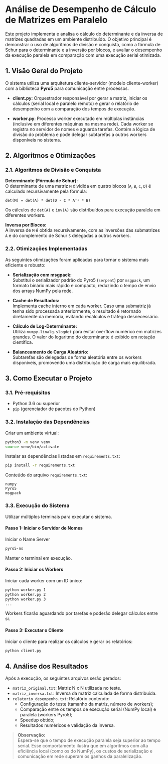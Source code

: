 # Análise de Desempenho de Cálculo de Matrizes em Paralelo

Este projeto implementa e analisa o cálculo do determinante e da inversa de matrizes quadradas em um ambiente distribuído. O objetivo principal é demonstrar o uso de algoritmos de divisão e conquista, como a fórmula de Schur para o determinante e a inversão por blocos, e avaliar o desempenho da execução paralela em comparação com uma execução serial otimizada.

## 1. Visão Geral do Projeto

O sistema utiliza uma arquitetura cliente-servidor (modelo cliente-worker) com a biblioteca **Pyro5** para comunicação entre processos.

- **client.py**: Orquestrador responsável por gerar a matriz, iniciar os cálculos (serial local e paralelo remoto) e gerar o relatório de desempenho com a comparação dos tempos de execução.

- **worker.py**: Processo worker executado em múltiplas instâncias (inclusive em diferentes máquinas na mesma rede). Cada worker se registra no servidor de nomes e aguarda tarefas. Contém a lógica de divisão do problema e pode delegar subtarefas a outros workers disponíveis no sistema.

## 2. Algoritmos e Otimizações

### 2.1. Algoritmos de Divisão e Conquista

**Determinante (Fórmula de Schur):**  
O determinante de uma matriz `M` dividida em quatro blocos (`A`, `B`, `C`, `D`) é calculado recursivamente pela fórmula:

    det(M) = det(A) * det(D - C * A⁻¹ * B)

Os cálculos de `det(A)` e `inv(A)` são distribuídos para execução paralela em diferentes workers.

**Inversa por Blocos:**  
A inversa de `M` é obtida recursivamente, com as inversões das submatrizes `A` e do complemento de Schur `S` delegadas a outros workers.

### 2.2. Otimizações Implementadas

As seguintes otimizações foram aplicadas para tornar o sistema mais eficiente e robusto:

- **Serialização com msgpack:**  
  Substitui o serializador padrão do Pyro5 (`serpent`) por `msgpack`, um formato binário mais rápido e compacto, reduzindo o tempo de envio dos arrays NumPy pela rede.

- **Cache de Resultados:**  
  Implementa cache interno em cada worker. Caso uma submatriz já tenha sido processada anteriormente, o resultado é retornado diretamente da memória, evitando recálculos e tráfego desnecessário.

- **Cálculo de Log-Determinante:**  
  Utiliza `numpy.linalg.slogdet` para evitar overflow numérico em matrizes grandes. O valor do logaritmo do determinante é exibido em notação científica.

- **Balanceamento de Carga Aleatório:**  
  Subtarefas são delegadas de forma aleatória entre os workers disponíveis, promovendo uma distribuição de carga mais equilibrada.

## 3. Como Executar o Projeto

### 3.1. Pré-requisitos

- Python 3.6 ou superior  
- `pip` (gerenciador de pacotes do Python)

### 3.2. Instalação das Dependências

Criar um ambiente virtual:

```bash
python3 -m venv venv
source venv/bin/activate
```

Instalar as dependências listadas em `requirements.txt`:

```bash
pip install -r requirements.txt
```

Conteúdo do arquivo `requirements.txt`:

```
numpy
Pyro5
msgpack
```

### 3.3. Execução do Sistema

Utilizar múltiplos terminais para executar o sistema.

#### Passo 1: Iniciar o Servidor de Nomes

Iniciar o Name Server

```bash
pyro5-ns
```

Manter o terminal em execução.

#### Passo 2: Iniciar os Workers

Iniciar cada worker com um ID único:

```bash
python worker.py 1
python worker.py 2
python worker.py 3
...
```

Workers ficarão aguardando por tarefas e poderão delegar cálculos entre si.

#### Passo 3: Executar o Cliente

Iniciar o cliente para realizar os cálculos e gerar os relatórios:

```bash
python client.py
```

## 4. Análise dos Resultados

Após a execução, os seguintes arquivos serão gerados:

- `matriz_original.txt`: Matriz N x N utilizada no teste.  
- `matriz_inversa.txt`: Inversa da matriz calculada de forma distribuída.  
- `relatorio_desempenho.txt`: Relatório contendo:
  - Configuração do teste (tamanho da matriz, número de workers);
  - Comparação entre os tempos de execução serial (NumPy local) e paralela (workers Pyro5);
  - Speedup obtido;
  - Resultados numéricos e validação da inversa.

> **Observação:**  
> Espera-se que o tempo de execução paralela seja superior ao tempo serial. Esse comportamento ilustra que em algoritmos com alta eficiência local (como os do NumPy), os custos de serialização e comunicação em rede superam os ganhos da paralelização.
